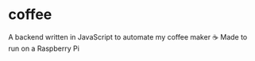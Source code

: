 # coffee

A backend written in JavaScript to automate my coffee maker ☕️
Made to run on a Raspberry Pi
